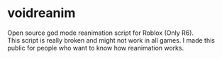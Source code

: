# voidreanim
Open source god mode reanimation script for Roblox (Only R6). \
This script is really broken and might not work in all games. I made this public for people who want to know how reanimation works.
